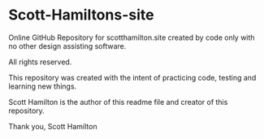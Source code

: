 # Scott-Hamiltons-site
Online GitHub Repository for scotthamilton.site created by code only with no other design assisting software.

All rights reserved.

This repository was created with the intent of practicing code, testing and learning new things.

Scott Hamilton is the author of this readme file and creator of this repository.

Thank you,
Scott Hamilton
